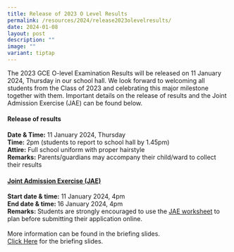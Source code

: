 ```yaml
---
title: Release of 2023 O Level Results
permalink: /resources/2024/release2023olevelresults/
date: 2024-01-08
layout: post
description: ""
image: ""
variant: tiptap
---
```

<p>The 2023 GCE O-level Examination Results will be released on 11 January 2024, Thursday in our school hall. We look forward to welcoming all students from the Class of 2023 and celebrating this major milestone together with them. Important details on the release of results and the Joint Admission Exercise (JAE) can be found below.</p><h4>Release of results</h4><p><strong>Date &amp; Time:</strong> 11 January 2024, Thursday<br><strong>Time:</strong> 2pm (students to report to school hall by 1.45pm)<br><strong>Attire:</strong> Full school uniform with proper hairstyle<br><strong>Remarks:</strong> Parents/guardians may accompany their child/ward to collect their results</p><h4><a href="https://www.moe.gov.sg/jae/" rel="noopener noreferrer nofollow" target="_blank">Joint Admission Exercise (JAE)</a></h4><p><strong>Start date &amp; time:</strong> 11 January 2024, 4pm<br><strong>End date &amp; time: </strong>16 January 2024, 4pm<br><strong>Remarks: </strong>Students are strongly encouraged to use the <a href="http://www.moe.gov.sg/jaeworksheet" rel="noopener noreferrer nofollow" target="_blank">JAE worksheet</a> to plan before submitting their application online.<br><br>More information can be found in the briefing slides. <br><a href="https://drive.google.com/file/d/1_te6GsljhA1wfNnc0ATTAV4RwN7uK-83/view" rel="noopener noreferrer nofollow" target="_blank">Click Here</a> for the briefing slides.</p><p>&nbsp;</p>